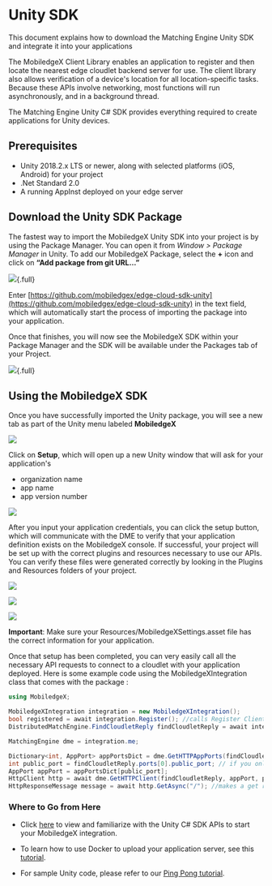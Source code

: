 # Unity SDK

This document explains how to download the Matching Engine Unity SDK and integrate it into your applications

The MobiledgeX Client Library enables an application to register and then locate the nearest edge cloudlet backend server for use. The client library also allows verification of a device's location for all location-specific tasks. Because these APIs involve networking, most functions will run asynchronously, and in a background thread.

The Matching Engine Unity C# SDK provides everything required to create applications for Unity devices.


## Prerequisites  

* Unity 2018.2.x LTS or newer, along with selected platforms (iOS, Android) for your project
* .Net Standard 2.0
* A running AppInst deployed on your edge server

## Download the Unity SDK Package  

The fastest way to import the MobiledgeX Unity SDK into your project is by using the Package Manager. You can open it from *Window > Package Manager* in Unity. To add our MobiledgeX Package, select the **+** icon and click on **“Add package from git URL…”** 

![](/assets/unity-sdk/add-git-url.png){.full}

Enter [https://github.com/mobiledgex/edge-cloud-sdk-unity](https://github.com/mobiledgex/edge-cloud-sdk-unity) in the text field, which will automatically start the process of importing the package into your application. 

Once that finishes, you will now see the MobiledgeX SDK within your Package Manager and the SDK will be available under the Packages tab of your Project. 

![](/assets/unity-sdk/mobiledgex-package.png){.full}

## Using the MobiledgeX SDK

Once you have successfully imported the Unity package, you will see a new tab as part of the Unity menu labeled **MobiledgeX**

![](/assets/unity-sdk/mobiledgex-menu.png)

Click on **Setup**, which will open up a new Unity window that will ask for your application's
* organization name
* app name
* app version number 

![](/assets/unity-sdk/mobiledgex-unity-window.png)

After you input your application credentials, you can click the setup button, which will communicate with the DME to verify that your application definition exists on the MobiledgeX console. If successful, your project will be set up with the correct plugins and resources necessary to use our APIs. You can verify these files were generated correctly by looking in the Plugins and Resources folders of your project. 

![](/assets/unity-sdk/generated-plugins.png)

![](/assets/unity-sdk/generated-resources.png)

![](/assets/unity-sdk/mobiledgex-settings.png)

**Important**: Make sure your Resources/MobiledgeXSettings.asset file has the correct information for your application. 

Once that setup has been completed, you can very easily call all the necessary API requests to connect to a cloudlet with your application deployed. Here is some example code using the MobiledgeXIntegration class that comes with the package : 

```csharp
using MobiledgeX;

MobiledgeXIntegration integration = new MobiledgeXIntegration();
bool registered = await integration.Register(); //calls Register Client
DistributedMatchEngine.FindCloudletReply findCloudletReply = await integration.FindCloudlet(); //calls Find Cloudlet

MatchingEngine dme = integration.me;

Dictionary<int, AppPort> appPortsDict = dme.GetHTTPAppPorts(findCloudletReply);
int public_port = findCloudletReply.ports[0].public_port; // if you only have one port
AppPort appPort = appPortsDict[public_port];
HttpClient http = await dme.GetHTTPClient(findCloudletReply, appPort, public_port, 5000);
HttpResponseMessage message = await http.GetAsync("/"); //makes a get request
```

### Where to Go from Here  
* Click [here](https://api.mobiledgex.net/#section/Edge-SDK-Unity) to view and familiarize with the Unity C# SDK APIs to start your MobiledgeX integration.

* To learn how to use Docker to upload your application server, see this [tutorial](https://developers.mobiledgex.com/guides-and-tutorials/hello-world).

* For sample Unity code, please refer to our [Ping Pong tutorial](https://developers.mobiledgex.com/guides-and-tutorials/how-to-workshop-adding-mobiledgex-matchingengine-sdk-to-unity-ping-pong-demo-app).
